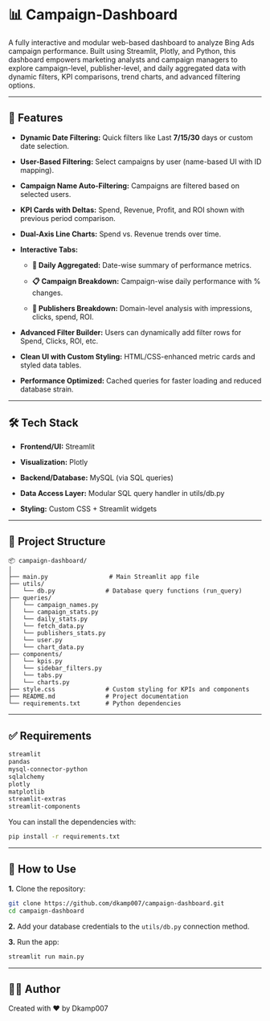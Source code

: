 # 📊 Campaign-Dashboard

A fully interactive and modular web-based dashboard to analyze Bing Ads campaign performance. Built using Streamlit, Plotly, and Python, this dashboard empowers marketing analysts and campaign managers to explore campaign-level, publisher-level, and daily aggregated data with dynamic filters, KPI comparisons, trend charts, and advanced filtering options.

---

## 🚀 Features

- **Dynamic Date Filtering:** Quick filters like Last **7/15/30** days or custom date selection.

- **User-Based Filtering:** Select campaigns by user (name-based UI with ID mapping).

- **Campaign Name Auto-Filtering:** Campaigns are filtered based on selected users.

- **KPI Cards with Deltas:** Spend, Revenue, Profit, and ROI shown with previous period comparison.

- **Dual-Axis Line Charts:** Spend vs. Revenue trends over time.

- **Interactive Tabs:**

  - **📅 Daily Aggregated:** Date-wise summary of performance metrics.

  - **📋 Campaign Breakdown:** Campaign-wise daily performance with % changes.

  - **📑 Publishers Breakdown:** Domain-level analysis with impressions, clicks, spend, ROI.

- **Advanced Filter Builder:** Users can dynamically add filter rows for Spend, Clicks, ROI, etc.

- **Clean UI with Custom Styling:** HTML/CSS-enhanced metric cards and styled data tables.

- **Performance Optimized:** Cached queries for faster loading and reduced database strain.

---

## 🛠️ Tech Stack

- **Frontend/UI:** Streamlit

- **Visualization:** Plotly

- **Backend/Database:** MySQL (via SQL queries)

- **Data Access Layer:** Modular SQL query handler in utils/db.py

- **Styling:** Custom CSS + Streamlit widgets

---

## 📁 Project Structure

```
📦 campaign-dashboard/
│
├── main.py                 # Main Streamlit app file
├── utils/
│   └── db.py              # Database query functions (run_query)
├── queries/
│   └── campaign_names.py
│   └── campaign_stats.py
│   └── daily_stats.py
│   └── fetch_data.py
│   └── publishers_stats.py
│   └── user.py
│   └── chart_data.py
├── components/
│   └── kpis.py
│   └── sidebar_filters.py
│   └── tabs.py
│   └── charts.py
├── style.css              # Custom styling for KPIs and components
├── README.md              # Project documentation
└── requirements.txt       # Python dependencies
```
---

## ✅ Requirements
```bash
streamlit
pandas
mysql-connector-python
sqlalchemy
plotly
matplotlib
streamlit-extras
streamlit-components
```
You can install the dependencies with:
```bash
pip install -r requirements.txt
```

---


## 🧠 How to Use

**1.** Clone the repository:

```bash
git clone https://github.com/dkamp007/campaign-dashboard.git
cd campaign-dashboard
```

**2.** Add your database credentials to the `utils/db.py` connection method.

**3.** Run the app:
```bash
streamlit run main.py
```

---

## 👨‍💻 Author

Created with ❤️ by Dkamp007

